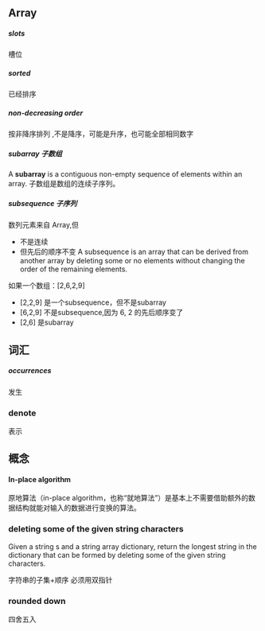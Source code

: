 ## Array

##### slots 
槽位

##### sorted 
已经排序

##### non-decreasing order 
按非降序排列 ,不是降序，可能是升序，也可能全部相同数字


##### subarray 子数组
A **subarray** is a contiguous non-empty sequence of elements within an array.
子数组是数组的连续子序列。

##### subsequence 子序列

数列元素来自 Array,但
- 不是连续
- 但先后的顺序不变
A subsequence is an array that can be derived from another array by deleting some or no elements without changing the order of the remaining elements.

如果一个数组：[2,6,2,9]
- [2,2,9] 是一个subsequence，但不是subarray
- [6,2,9] 不是subsequence,因为 6, 2 的先后顺序变了
- [2,6] 是subarray

## 词汇
##### occurrences 
发生


### denote

表示

## 概念

#### In-place algorithm 

原地算法（in-place algorithm，也称“就地算法”）是基本上不需要借助额外的数据结构就能对输入的数据进行变换的算法。




### deleting some of the given string characters

Given a string s and a string array dictionary, return the longest string in the dictionary that can be formed by deleting some of the given string characters. 

字符串的子集+顺序
必须用双指针


### rounded down

四舍五入